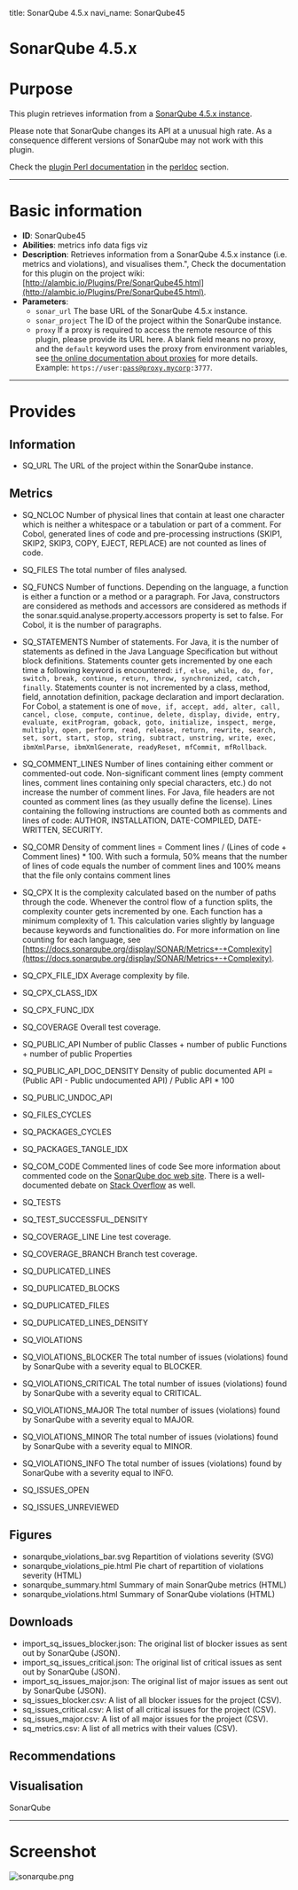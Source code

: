 title: SonarQube 4.5.x
navi_name: SonarQube45


# SonarQube 4.5.x

# Purpose

This plugin retrieves information from a [SonarQube 4.5.x instance]().

Please note that SonarQube changes its API at a unusual high rate. As a consequence different versions of SonarQube may not work with this plugin.

Check the [plugin Perl documentation](/perldoc/Alambic/Plugins/SonarQube.pm.html) in the [perldoc](/perldoc/index.html) section.

-----

# Basic information

* **ID**: SonarQube45
* **Abilities**:   metrics   info data    figs   viz
* **Description**:
  Retrieves information from a SonarQube 4.5.x instance (i.e. metrics and violations), and visualises them.",
  Check the documentation for this plugin on the project wiki: [http://alambic.io/Plugins/Pre/SonarQube45.html](http://alambic.io/Plugins/Pre/SonarQube45.html).
* **Parameters**:
  * `sonar_url` The base URL of the SonarQube 4.5.x instance.
  * `sonar_project` The ID of the project within the SonarQube instance.
  * `proxy` If a proxy is required to access the remote resource of this plugin, please provide its URL here. A blank field means no proxy, and the `default` keyword uses the proxy from environment variables, see <a href="https://alambic.io/Documentation/Admin/Projects.html">the online documentation about proxies</a> for more details. Example: <code>https://user:pass@proxy.mycorp:3777</code>.

-----

# Provides

## Information

* SQ_URL
  The URL of the project within the SonarQube instance.

## Metrics

* SQ_NCLOC
  Number of physical lines that contain at least one character which is neither a whitespace or a tabulation or part of a comment.
  For Cobol, generated lines of code and pre-processing instructions (SKIP1, SKIP2, SKIP3, COPY, EJECT, REPLACE) are not counted as lines of code.
* SQ_FILES
  The total number of files analysed.
* SQ_FUNCS
  Number of functions. Depending on the language, a function is either a function or a method or a paragraph.
  For Java, constructors are considered as methods and accessors are considered as methods if the sonar.squid.analyse.property.accessors property is set to false.
  For Cobol, it is the number of paragraphs.
* SQ_STATEMENTS
  Number of statements.
  For Java, it is the number of statements as defined in the Java Language Specification but without block definitions. Statements counter gets incremented by one each time a following keyword is encountered: `if, else, while, do, for, switch, break, continue, return, throw, synchronized, catch, finally`.
  Statements counter is not incremented by a class, method, field, annotation definition, package declaration and import declaration.
  For Cobol, a statement is one of `move, if, accept, add, alter, call, cancel, close, compute, continue, delete, display, divide, entry, evaluate, exitProgram, goback, goto, initialize, inspect, merge, multiply, open, perform, read, release, return, rewrite, search, set, sort, start, stop, string, subtract, unstring, write, exec, ibmXmlParse, ibmXmlGenerate, readyReset, mfCommit, mfRollback`.
* SQ_COMMENT_LINES
  Number of lines containing either comment or commented-out code.
  Non-significant comment lines (empty comment lines, comment lines containing only special characters, etc.) do not increase the number of comment lines.
  For Java, file headers are not counted as comment lines (as they usually define the license).
  Lines containing the following instructions are counted both as comments and lines of code: AUTHOR, INSTALLATION, DATE-COMPILED, DATE-WRITTEN, SECURITY.
* SQ_COMR
  Density of comment lines = Comment lines / (Lines of code + Comment lines) * 100.
  With such a formula, 50% means that the number of lines of code equals the number of comment lines and 100% means that the file only contains comment lines
* SQ_CPX
  It is the complexity calculated based on the number of paths through the code. Whenever the control flow of a function splits, the complexity counter gets incremented by one. Each function has a minimum complexity of 1. This calculation varies slightly by language because keywords and functionalities do.
  For more information on line counting for each language, see [https://docs.sonarqube.org/display/SONAR/Metrics+-+Complexity](https://docs.sonarqube.org/display/SONAR/Metrics+-+Complexity).
* SQ_CPX_FILE_IDX
  Average complexity by file.
* SQ_CPX_CLASS_IDX
* SQ_CPX_FUNC_IDX
* SQ_COVERAGE
  Overall test coverage.
* SQ_PUBLIC_API
  Number of public Classes + number of public Functions + number of public Properties
* SQ_PUBLIC_API_DOC_DENSITY
  Density of public documented API = (Public API - Public undocumented API) / Public API * 100
* SQ_PUBLIC_UNDOC_API
* SQ_FILES_CYCLES
* SQ_PACKAGES_CYCLES
* SQ_PACKAGES_TANGLE_IDX
* SQ_COM_CODE
  Commented lines of code
  See more information about commented code on the [SonarQube doc web site](https://blog.sonarsource.com/commented-out-code-eradication-with-sonar/). There is a well-documented debate on [Stack Overflow](http://softwareengineering.stackexchange.com/questions/190096/can-commented-out-code-be-valuable-documentation) as well.
* SQ_TESTS
* SQ_TEST_SUCCESSFUL_DENSITY
* SQ_COVERAGE_LINE
  Line test coverage.
* SQ_COVERAGE_BRANCH
  Branch test coverage.
* SQ_DUPLICATED_LINES

* SQ_DUPLICATED_BLOCKS

* SQ_DUPLICATED_FILES

* SQ_DUPLICATED_LINES_DENSITY

* SQ_VIOLATIONS

* SQ_VIOLATIONS_BLOCKER
  The total number of issues (violations) found by SonarQube with a severity equal to BLOCKER.
* SQ_VIOLATIONS_CRITICAL
  The total number of issues (violations) found by SonarQube with a severity equal to CRITICAL.
* SQ_VIOLATIONS_MAJOR
  The total number of issues (violations) found by SonarQube with a severity equal to MAJOR.
* SQ_VIOLATIONS_MINOR
  The total number of issues (violations) found by SonarQube with a severity equal to MINOR.
* SQ_VIOLATIONS_INFO
  The total number of issues (violations) found by SonarQube with a severity equal to INFO.
* SQ_ISSUES_OPEN

* SQ_ISSUES_UNREVIEWED


## Figures

* sonarqube_violations_bar.svg
  Repartition of violations severity (SVG)
* sonarqube_violations_pie.html
  Pie chart of repartition of violations severity (HTML)
* sonarqube_summary.html
  Summary of main SonarQube metrics (HTML)
* sonarqube_violations.html
  Summary of SonarQube violations (HTML)

## Downloads

* import_sq_issues_blocker.json: The original list of blocker issues as sent out by SonarQube (JSON).
* import_sq_issues_critical.json: The original list of critical issues as sent out by SonarQube (JSON).
* import_sq_issues_major.json: The original list of major issues as sent out by SonarQube (JSON).
* sq_issues_blocker.csv: A list of all blocker issues for the project (CSV).
* sq_issues_critical.csv: A list of all critical issues for the project (CSV).
* sq_issues_major.csv: A list of all major issues for the project (CSV).
* sq_metrics.csv: A list of all metrics with their values (CSV).

## Recommendations

## Visualisation

SonarQube

-----

# Screenshot

![sonarqube.png](/images/sonarqube_45.png)
